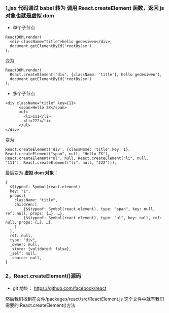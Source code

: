 ### 1,jsx 代码通过 babel 转为 调用 React.createElement 函数，返回 js 对象也就是虚拟 dom

- 单个子节点

```
ReactDOM.render(
  <div className="title">hello gedesiwen</div>,
  document.getElementById('rootByJsx')
);
```

变为

```
ReactDOM.render(
  React.createElement('div', {className: 'title'},'hello gedesiwen'),
  document.getElementById('rootByJsx')
);
```

- 多个子节点

```
<div className="title" key={1}>
      <span>Hello ZX</span>
      <ul>
        <li>111</li>
        <li>222</li>
      </ul>
</div>
```

变为

```
React.createElement('div', {className: 'title',key: 1},
React.createElement("span", null, "Hello ZX"),
React.createElement("ul", null, React.createElement("li", null, "111"), React.createElement("li", null, "222"))),
```

最后变为
**虚拟 dom 对象：**

```
{
  $$typeof: Symbol(react.element)
  key: "1",
  props:{
    className: "title",
    children:[
        {$$typeof: Symbol(react.element), type: "span", key: null, ref: null, props: {…}, …},
        {$$typeof: Symbol(react.element), type: "ul", key: null, ref: null, props: {…}, …},
    ]
  },
  ref: null,
  type: "div",
  _owner: null,
  _store: {validated: false},
  _self: null,
  _source: null,
}
```

### 2，React.createElement()源码

- git 地址： https://github.com/facebook/react

然后我们找到在文件/packages/react/src/ReactElement.js 这个文件中就有我们需要的 React.createElement()方法
